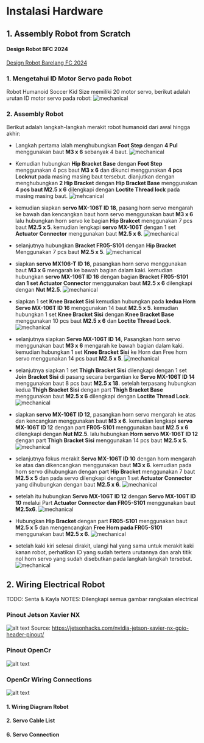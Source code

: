 # Instalasi Hardware

## 1. Assembly Robot from Scratch

#### Design Robot BFC 2024
[Design Robot Barelang FC 2024](https://cad.onshape.com/documents/11dd52f6ac06887404d88aa4/w/51161f6c47152c3611e9607f/e/3844ed094cabe083826a32d8?renderMode=0&uiState=66e1418c1d03f44ec049fbab)

### 1. Mengetahui ID Motor Servo pada Robot
Robot Humanoid Soccer Kid Size memiliki 20 motor servo, berikut adalah urutan ID motor servo pada robot:
![mechanical](./images/mechanical/id-robot.png)

### 2. Assembly Robot
Berikut adalah langkah-langkah merakit robot humanoid dari awal hingga akhir:

* Langkah pertama ialah menghubungkan **Foot Step** dengan **4 Pul** menggunakan baut **M3 x 6** sebanyak 4 baut.
![mechanical](./images/mechanical/step1.png)
* Kemudian hubungkan **Hip Bracket Base** dengan **Foot Step** menggunakan 4 pcs baut **M3 x 6** dan dikunci menggunakan **4 pcs Locknut** pada masing masing baut tersebut. dianjutkan dengan menghubungkan **2 Hip Bracket** dengan **Hip Bracket Base** menggunakan **4 pcs baut M2.5 x 6** dilengkapi dengan **Loctite Thread lock** pada masing masing baut.
![mehcanical](./images/mechanical/step2.png)
* kemudian siapkan **servo MX-106T ID 18**, pasang horn servo mengarah ke bawah dan kencangkan baut horn servo menggunakan baut **M3 x 6** lalu hubungkan horn servo ke bagian **Hip Brakcet** menggunakan 7 pcs baut **M2.5 x 5**. kemudian lengkapi **servo MX-106T** dengan 1 set **Actuator Connector** menggunakan baut **M2.5 x 6**.
![mechanical](./images/mechanical/step3.png)
* selanjutnya hubungkan **Bracket FR05-S101** dengan **Hip Bracket** Menggunakan 7 pcs baut **M2.5 x 5**.
![mechanical](./images/mechanical/step4.png)
* siapkan **servo MX106-T ID 16**, pasangkan horn servo menggunakan baut **M3 x 6** mengarah ke bawah bagian dalam kaki. kemudian hubungkan **servo MX-106T ID 16** dengan bagian **Bracket FR05-S101 dan 1 set Actuator Connector** menggunakan baut **M2.5 x 6** dilengkapi dengan **Nut M2.5**.
![mechanical](./images/mechanical/step5.png)
* siapkan 1 set **Knee Bracket Sisi** kemudian hubungkan pada **kedua Horn Servo MX-106T ID 16** menggunakan 14 baut **M2.5 x 5**. kemudian hubungkan 1 set **Knee Bracket Sisi** dengan **Knee Bracket Base** menggunakan 10 pcs baut **M2.5 x 6** dan **Loctite Thread Lock**.
![mechanical](./images/mechanical/step6.png)
* selanjutnya siapkan **Servo MX-106T ID 14**, Pasangkan horn servo menggunakan baut **M3 x 6** mengarah ke bawah bagian dalam kaki. kemudian hubungkan 1 set **Knee Bracket Sisi** ke Horn dan Free horn servo menggunakan 14 pcs baut **M2.5 x 5**.
![mechanical](./images/mechanical/step7.png)
* selanjutnya siapkan 1 set **Thigh Bracket Sisi** dilengkapi dengan 1 set **Join Bracket Sisi** di pasang secara bergantian ke **Servo MX-106T ID 14** menggunakan baut 8 pcs baut **M2.5 x 18**. setelah terpasang hubungkan kedua **Thigh Bracket Sisi** dengan part **Thigh Bracket Base** menggunakan baut **M2.5 x 6** dilengkapi dengan **Loctite Thread Lock**.
![mechanical](./images/mechanical/step8.png)
* siapkan **servo MX-106T ID 12**, pasangkan horn servo mengarah ke atas dan kencangkan menggunakan baut **M3 x 6**. kemudian lengkapi **servo MX-106T ID 12** dengan part **FR05-S101** menggunakan baut **M2.5 x 6** dilengkapi dengan **Nut M2.5**. lalu hubungkan **Horn servo MX-106T ID 12** dengan part **Thigh Bracket Sisi** menggunakan 14 pcs baut **M2.5 x 5**.
![mechanical](./images/mechanical/step9.png)
* selanjutnya fokus merakit **Servo MX-106T ID 10** dengan horn mengarah ke atas dan dikencangkan menggunakan baut **M3 x 6**. kemudian pada horn servo dihubungkan dengan part **Hip Bracket** menggunakan 7 baut **M2.5 x 5** dan pada servo dilengkapi dengan 1 set **Actuator Connector** yang dihubungkan dengan baut **M2.5 x 6**.
![mechanical](./images/mechanical/step10.png)

* setelah itu hubungkan **Servo MX-106T ID 12** dengan **Servo MX-106T ID 10** melalui Part **Actuator Connector dan FR05-S101** menggunakan baut **M2.5x6**.
![mechanical](./images/mechanical/step11.png)

* Hubungkan **Hip Bracket** dengan part **FR05-S101** menggunakan baut **M2.5 x 5** dan mengencangkan **Free Horn pada FR05-S101** menggunakan baut **M2.5 x 6**.
![mechanical](./images/mechanical/step12.png)

* setelah kaki kiri selesai dirakit, ulangi hal yang sama untuk merakit kaki kanan robot, perhatikan ID yang sudah tertera urutannya dan arah titik nol horn servo yang sudah disebutkan pada langkah langkah tersebut.
![mechanical](./images/mechanical/footassembly.png)


## 2. Wiring Electrical Robot

TODO: Senta & Kayla
NOTES: Dilengkapi semua gambar rangkaian electrical
### Pinout Jetson Xavier NX

![alt text](./images/Jetson-NX-Pinout.png)
Source: https://jetsonhacks.com/nvidia-jetson-xavier-nx-gpio-header-pinout/

### Pinout OpenCr
![alt text](./images/opencr_pinout.png)

### OpenCr Wiring Connections
![alt text](./images/OpenCR-Wiring.png)

#### 1. Wiring Diagram Robot
#### 2. Servo Cable List
#### 6. Servo Connection